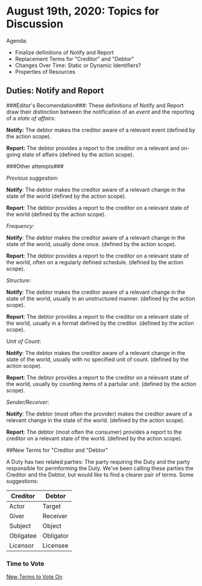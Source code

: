 # August 19th, 2020: Topics for Discussion

Agenda: 

* Finalize definitions of Notify and Report
* Replacement Terms for "Creditor" and "Debtor"
* Changes Over Time: Static or Dynamic Identifiers? 
* Properties of Resources

## Duties: Notify and Report

###Editor's Recomendation###: These definitions of Notify and Report draw their distinction between the notification of an *event* and the reporting of a *state of affairs*:

**Notify:** The debtor makes the creditor aware of a relevant event (defined by the action scope).

**Report:** The debtor provides a report to the creditor on a relevant and on-going state of affairs (defined by the action scope).

###Other attempts###

*Previous suggestion*:

**Notify**: The debtor makes the creditor aware of a relevant change in the state of the world (defined by the action scope).

**Report**: The debtor provides a report to the creditor on a relevant state of the world (defined by the action scope).

*Frequency*:

**Notify**: The debtor makes the creditor aware of a relevant change in the state of the world, usually done once. (defined by the action scope).

**Report**: The debtor provides a report to the creditor on a relevant state of the world, often on a regularly defined schedule. (defined by the action scope).

*Structure*:

**Notify**: The debtor makes the creditor aware of a relevant change in the state of the world, usually in an unstructured manner. (defined by the action scope).

**Report**: The debtor provides a report to the creditor on a relevant state of the world, usually in a format defined by the creditor. (defined by the action scope).

*Unit of Count*:

**Notify**: The debtor makes the creditor aware of a relevant change in the state of the world, usually with no specified unit of count. (defined by the action scope).

**Report**: The debtor provides a report to the creditor on a relevant state of the world, usually by counting items of a partular unit. (defined by the action scope).

*Sender/Receiver*:

**Notify**: The debtor (most often the provider) makes the creditor aware of a relevant change in the state of the world. (defined by the action scope).

**Report**: The debtor (most often the consumer) provides a report to the creditor on a relevant state of the world. (defined by the action scope).

##New Terms for "Creditor and "Debtor"

A Duty has two related parties: The party requiring the Duty and the party responsible for permforming the Duty. We've been calling these parties the Creditor and the Debtor, but would like to find a clearer pair of terms. Some suggestions:

| Creditor | Debtor |
|---|---|
| Actor  | Target  |
| Giver  | Receiver |
| Subject  | Object  | 
| Obligatee | Obligator  |
| Licensor | Licensee  |

### Time to Vote

[New Terms to Vote On](https://github.com/w3c/market-data-odrl-profile/blob/gh-pages/NewTerms.md#to-vote)



